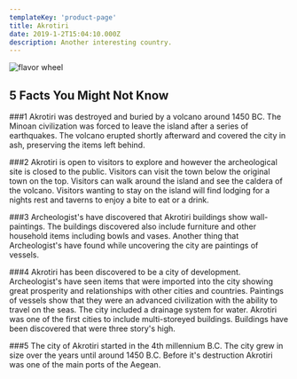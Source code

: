 ```yaml
---
templateKey: 'product-page'
title: Akrotiri
date: 2019-1-2T15:04:10.000Z
description: Another interesting country.
---
```


![flavor wheel](/img/flags/Akrotiri_Flag.png)

## 5 Facts You Might Not Know

###1
Akrotiri was destroyed and buried by a volcano around 1450 BC. The Minoan civilization was forced to leave the island after a series of earthquakes. The volcano erupted shortly afterward and covered the city in ash, preserving the items left behind.

###2
Akrotiri is open to visitors to explore and however the archeological site is closed to the public. Visitors can visit the town below the original town on the top. Visitors can walk around the island and see the caldera of the volcano. Visitors wanting to stay on the island will find lodging for a nights rest and taverns to enjoy a bite to eat or a drink.

###3
Archeologist's have discovered that Akrotiri buildings show wall-paintings. The buildings discovered also include furniture and other household items including bowls and vases. Another thing that Archeologist's have found while uncovering the city are paintings of vessels.

###4
Akrotiri has been discovered to be a city of development. Archeologist's have seen items that were imported into the city showing great prosperity and relationships with other cities and countries. Paintings of vessels show that they were an advanced civilization with the ability to travel on the seas. The city included a drainage system for water. Akrotiri was one of the first cities to include multi-storeyed buildings. Buildings have been discovered that were three story's high.

###5
The city of Akrotiri started in the 4th millennium B.C. The city grew in size over the years until around 1450 B.C. Before it's destruction Akrotiri was one of the main ports of the Aegean.
